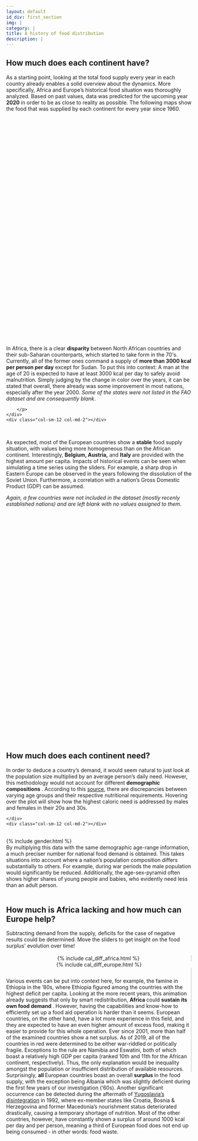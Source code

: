 ```yaml
---
layout: default
id_div: first_section
img: |
category: |
title: A history of food distribution
description: |
---
```


<div class="row">
    <div class="col-sm-12 col-md-2"></div>
    <div class="col-sm-12 col-md-8">
        <h2>How much does each continent have?</h2>
         As a starting point, looking at the total food supply every year in each country already enables a solid overview about the dynamics. More specifically, Africa and Europe’s historical food situation was thoroughly analyzed. Based on past values, data was predicted for the upcoming year <b> 2020 </b> in order to be as close to reality as possible.
        The following maps show the food that was supplied by each continent for every year since 1960. 
    </div>
    <div class="col-sm-12 col-md-2"></div>
</div>

<br>

<div class="row">
    <div class="col-sm-12 col-md-2"></div>
    <div class="col-sm-12 col-md-5">
        <div id="map_africa_supply" style="width: 100%; height: 600px;"></div>
    </div>
    <div class ="col-sm-12 col-md-3" >
        <p>
            In Africa, there is a clear <b> disparity </b> between North African countries and their sub-Saharan counterparts, which started to take form in the 70's. Currently, all of the former ones command a supply of <b>more than 3000 kcal per person per day</b> except for Sudan. To put this into context: A man at the age of 20 is expected to have at least 3000 kcal per day to safely avoid malnutrition. Simply judging by the change in color over the years, it can be stated that overall, there already was some improvement in most nations, especially after the year 2000. <i>Some of the states were not listed in the FAO dataset and are consequently blank</i>. 

        </p>
    </div>
    <div class="col-sm-12 col-md-2"></div>
</div>

<br>

<div class="row">
    <div class="col-sm-12 col-md-2"></div>
    <div class="col-sm-12 col-md-3">
        <p>
            As expected, most of the European countries show a <b>stable</b> food supply situation, with values being more homogeneous than on the African continent. Interestingly, <b> Belgium, Austria,</b> and <b> Italy </b> are provided with the highest amount per capita. Impacts of historical events can be seen when simulating a time series using the sliders. For example, a sharp drop in Eastern Europe can be observed in the years following the dissolution of the Soviet Union. Furthermore, a correlation with a nation’s Gross Domestic Product (GDP) can be assumed.
        </p>
        <p>
            <i>Again, a few countries were not included in the dataset (mostly recenly established nations) and are left blank with no values assigned to them</i>.
        </p>
    </div>
    <div class ="col-sm-12 col-md-5">
        <div id="map_europe_supply" style="width: 100%; height: 600px"></div>
    </div>
    <div class="col-sm-12 col-md-2"></div>
</div>

<br>

<div class="row">
    <div class="col-sm-12 col-md-2"></div>
    <div class="col-sm-12 col-md-8">
        <h2>How much does each continent need?</h2>
            In order to deduce a country’s demand, it would seem natural to just look at the population size multiplied by an average person’s daily need. However, this methodology would not account for different <b> demographic compositions </b>.
According to this <a href="https://health.gov/dietaryguidelines/2015/guidelines/appendix-2/" target="_blank">source</a>, there are discrepancies between varying age groups and their respective nutritional requirements. Hovering over the plot will show how the highest caloric need is addressed by males and females in their 20s and 30s.
        
    </div>
    <div class="col-sm-12 col-md-2"></div>
</div>

<br>

<div class="row">
    <div class="col-sm-12 col-md-2"></div>
    <div class="col-sm-12 col-md-5">
        {% include gender.html %}
    </div>
    <div class="col-sm-12 col-md-3">
            By multiplying this data with the same demographic age-range information, a much preciser number for national food demand is obtained. This takes situations into account where a nation’s population composition differs substantially to others. For example, during war periods the male population would significantly be reduced. Additionally, the age-sex-pyramid often shows higher shares of young people and babies, who evidently need less than an adult person.
    </div>
    <div class="col-sm-12 col-md-2"></div>
</div>

<br>

<div class="row">
    <div class="col-sm-12 col-md-2"></div>
    <div class="col-sm-12 col-md-8">
        <h2>How much is Africa lacking and how much can Europe help?</h2>
        Subtracting demand from the supply, deficits for the case of negative results could be determined. Move the sliders to get insight on the food surplus' evolution over time!
    </div>
    <div class="col-sm-12 col-md-2"></div>
</div>

<br>

<div class="row" style="text-align:center">
    <div class="col-sm-12 col-md-2"></div>
    <div class="col-sm-12 col-md-4" style="border-right: solid;border-right-color: #e3e3e3;">
        <div>
            {% include cal_diff_africa.html %}
        </div>
    </div>
    <div class="col-sm-12 col-md-4">
        <div>
            {% include cal_diff_europe.html %}
        </div>
    </div>
    <div class="col-sm-12 col-md-2"></div>
</div>

<div class="row">
    <div class="col-sm-12 col-md-2"></div>
    <div class="col-sm-12 col-md-4" style="border-right: solid;border-right-color: #e3e3e3; height:20pt"></div>
    <div class="col-sm-12 col-md-4"></div>
    <div class="col-sm-12 col-md-2"></div>
</div>

<div class="row">
    <div class="col-sm-12 col-md-2"></div>
    <div class="col-sm-12 col-md-4" style="border-right: solid;border-right-color: #e3e3e3;">
        Various events can be put into context here, for example, the famine in Ethiopia in the ’80s, where Ethiopia figured among the countries with the highest deficit per capita. Looking at the more recent years, this animation already suggests that only by smart redistribution, <b> Africa </b> could <b> sustain its own food demand </b>. However, having the capabilities and know-how to efficiently set up a food aid operation is harder than it seems. European countries, on the other hand, have a lot more experience in this field, and they are expected to have an even higher amount of excess food, making it easier to provide for this whole operation. Ever since 2001, more than half of the examined countries show a net surplus. As of 2019, all of the countries in red were determined to be either war-riddled or politically fragile. Exceptions to the rule are Namibia and Eswatini, both of which boast a relatively high GDP per capita (ranked 10th and 11th for the African continent, respectively). Thus, the only explanation would be inequality amongst the population or insufficient distribution of available resources.
    </div>
    <div class="col-sm-12 col-md-4">
        Surprisingly, <b> all </b> European countries boast an overall <b> surplus </b> in the food supply, with the exception being Albania which was slightly deficient during the first few years of our investigation (‘60s). Another significant occurrence can be detected during the aftermath of <a href="https://en.wikipedia.org/wiki/Breakup_of_Yugoslavia" target="_blank">Yugoslavia’s disintegration</a>
        in 1992, where ex-member states like Croatia, Bosnia & Herzegovina and former Macedonia’s nourishment status deteriorated drastically, causing a temporary shortage of nutrition. Most of the other countries, however, have constantly shown a surplus of around 1000 kcal per day and per person, meaning a third of European food does not end up being consumed - in other words: food waste.
    </div>
    <div class="col-sm-12 col-md-2"></div>
</div>

<br>

<script>

var africa_ticks_supply = {};
$.ajax({
    url: "json/africa_supply/africa_supply_ticks.json",
    async: false,
    dataType: 'json',
    success: function(data) {
        africa_ticks_supply = data;
    }
});

var europe_ticks_supply = {};
$.ajax({
    url: "json/europe_supply/europe_supply_ticks.json",
    async: false,
    dataType: 'json',
    success: function(data) {
        europe_ticks_supply = data;
    }
});

layergroupHolder = {};
mapHolder = {}

// colors1 = ["#f1eef6","#d0d1e6", "#a6bddb", "#74a9cf", "#2b8cbe", "#045a8d"]
colors1 = ["#d0d1e6", "#a6bddb", "#74a9cf", "#3690c0", "#0570b0", "#034e7b"]
// colors1 = ["#ccece6", "#99d8c9", "#66c2a4", "#41ae76", "#238b45", "#005824"]
load_map(africa_ticks_supply, "json/africa_supply/africa_supply_", colors1, 'map_africa_supply', [0.318462, 22.56871], 'African Food Supply', 'kcal / person / day', 3, 1, layergroupHolder, mapHolder);

// colors2 = ["#fff7fb","#ece7f2", "#d0d1e6", "#a6bddb", "#74a9cf", "#3690c0", "#0570b0", "#045a8d", "#023858"]
colors2 = ["#d0d1e6", "#a6bddb", "#74a9cf", "#3690c0", "#0570b0", "#034e7b"]
// colors2 = ["#ccece6", "#99d8c9", "#66c2a4", "#41ae76", "#238b45", "#005824"]
load_map(europe_ticks_supply, "json/europe_supply/europe_supply_", colors2, 'map_europe_supply', [52.5260, 25.2551], 'European Food Supply', 'kcal / person / day', 3, 2, layergroupHolder, mapHolder);

</script>
